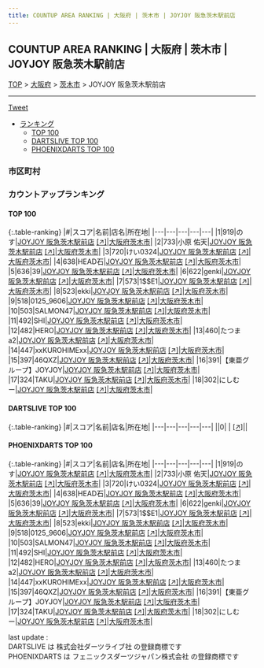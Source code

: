 ```yaml
---
title: COUNTUP AREA RANKING | 大阪府 | 茨木市 | JOYJOY 阪急茨木駅前店
---
```

## COUNTUP AREA RANKING | 大阪府 | 茨木市 | JOYJOY 阪急茨木駅前店

[TOP](/darts/rank/) > [大阪府](/darts/rank/大阪府/) > [茨木市](/darts/rank/大阪府/茨木市/) > JOYJOY 阪急茨木駅前店

___

<a href="https://twitter.com/share?ref_src=twsrc%5Etfw" data-text="COUNTUP AREA RANKING | 大阪府茨木市JOYJOY 阪急茨木駅前店" class="twitter-share-button" data-hashtags="DARTSLIVE,PHOENIXDARTS,darts,ダーツ" data-show-count="false">Tweet</a>

* [ランキング](#カウントアップランキング)
    * [TOP 100](#top-100)
    * [DARTSLIVE TOP 100](#dartslive-top-100)
    * [PHOENIXDARTS TOP 100](#phoenixdarts-top-100)

### 市区町村

<ul>

</ul>

### カウントアップランキング

#### TOP 100



{:.table-ranking}
|#|スコア|名前|店名|所在地|
|---|---|---|---|---|
|1|919|<span class="rank-name-pd">のす</span>|<a href="/darts/rank/shops/7596.html">JOYJOY 阪急茨木駅前店</a> <a href="https://vs.phoenixdarts.com/jp/shop/shopDetailInfo/s_7596?s_seq=7596">[↗]</a>|<a href="/darts/rank/大阪府/茨木市">大阪府茨木市</a>|
|2|733|<span class="rank-name-pd"><span class="pro-icon-pd"></span>小原 佑天</span>|<a href="/darts/rank/shops/7596.html">JOYJOY 阪急茨木駅前店</a> <a href="https://vs.phoenixdarts.com/jp/shop/shopDetailInfo/s_7596?s_seq=7596">[↗]</a>|<a href="/darts/rank/大阪府/茨木市">大阪府茨木市</a>|
|3|720|<span class="rank-name-pd">けい0324</span>|<a href="/darts/rank/shops/7596.html">JOYJOY 阪急茨木駅前店</a> <a href="https://vs.phoenixdarts.com/jp/shop/shopDetailInfo/s_7596?s_seq=7596">[↗]</a>|<a href="/darts/rank/大阪府/茨木市">大阪府茨木市</a>|
|4|638|<span class="rank-name-pd">HEAD石</span>|<a href="/darts/rank/shops/7596.html">JOYJOY 阪急茨木駅前店</a> <a href="https://vs.phoenixdarts.com/jp/shop/shopDetailInfo/s_7596?s_seq=7596">[↗]</a>|<a href="/darts/rank/大阪府/茨木市">大阪府茨木市</a>|
|5|636|<span class="rank-name-pd">39</span>|<a href="/darts/rank/shops/7596.html">JOYJOY 阪急茨木駅前店</a> <a href="https://vs.phoenixdarts.com/jp/shop/shopDetailInfo/s_7596?s_seq=7596">[↗]</a>|<a href="/darts/rank/大阪府/茨木市">大阪府茨木市</a>|
|6|622|<span class="rank-name-pd">genki</span>|<a href="/darts/rank/shops/7596.html">JOYJOY 阪急茨木駅前店</a> <a href="https://vs.phoenixdarts.com/jp/shop/shopDetailInfo/s_7596?s_seq=7596">[↗]</a>|<a href="/darts/rank/大阪府/茨木市">大阪府茨木市</a>|
|7|573|<span class="rank-name-pd">1$$E1</span>|<a href="/darts/rank/shops/7596.html">JOYJOY 阪急茨木駅前店</a> <a href="https://vs.phoenixdarts.com/jp/shop/shopDetailInfo/s_7596?s_seq=7596">[↗]</a>|<a href="/darts/rank/大阪府/茨木市">大阪府茨木市</a>|
|8|523|<span class="rank-name-pd">ekki</span>|<a href="/darts/rank/shops/7596.html">JOYJOY 阪急茨木駅前店</a> <a href="https://vs.phoenixdarts.com/jp/shop/shopDetailInfo/s_7596?s_seq=7596">[↗]</a>|<a href="/darts/rank/大阪府/茨木市">大阪府茨木市</a>|
|9|518|<span class="rank-name-pd">0125_9606</span>|<a href="/darts/rank/shops/7596.html">JOYJOY 阪急茨木駅前店</a> <a href="https://vs.phoenixdarts.com/jp/shop/shopDetailInfo/s_7596?s_seq=7596">[↗]</a>|<a href="/darts/rank/大阪府/茨木市">大阪府茨木市</a>|
|10|503|<span class="rank-name-pd">SALMON47</span>|<a href="/darts/rank/shops/7596.html">JOYJOY 阪急茨木駅前店</a> <a href="https://vs.phoenixdarts.com/jp/shop/shopDetailInfo/s_7596?s_seq=7596">[↗]</a>|<a href="/darts/rank/大阪府/茨木市">大阪府茨木市</a>|
|11|492|<span class="rank-name-pd">SHI</span>|<a href="/darts/rank/shops/7596.html">JOYJOY 阪急茨木駅前店</a> <a href="https://vs.phoenixdarts.com/jp/shop/shopDetailInfo/s_7596?s_seq=7596">[↗]</a>|<a href="/darts/rank/大阪府/茨木市">大阪府茨木市</a>|
|12|482|<span class="rank-name-pd">HERO</span>|<a href="/darts/rank/shops/7596.html">JOYJOY 阪急茨木駅前店</a> <a href="https://vs.phoenixdarts.com/jp/shop/shopDetailInfo/s_7596?s_seq=7596">[↗]</a>|<a href="/darts/rank/大阪府/茨木市">大阪府茨木市</a>|
|13|460|<span class="rank-name-pd">たつまa2</span>|<a href="/darts/rank/shops/7596.html">JOYJOY 阪急茨木駅前店</a> <a href="https://vs.phoenixdarts.com/jp/shop/shopDetailInfo/s_7596?s_seq=7596">[↗]</a>|<a href="/darts/rank/大阪府/茨木市">大阪府茨木市</a>|
|14|447|<span class="rank-name-pd">xxKUROHIMExx</span>|<a href="/darts/rank/shops/7596.html">JOYJOY 阪急茨木駅前店</a> <a href="https://vs.phoenixdarts.com/jp/shop/shopDetailInfo/s_7596?s_seq=7596">[↗]</a>|<a href="/darts/rank/大阪府/茨木市">大阪府茨木市</a>|
|15|397|<span class="rank-name-pd">46QXZ</span>|<a href="/darts/rank/shops/7596.html">JOYJOY 阪急茨木駅前店</a> <a href="https://vs.phoenixdarts.com/jp/shop/shopDetailInfo/s_7596?s_seq=7596">[↗]</a>|<a href="/darts/rank/大阪府/茨木市">大阪府茨木市</a>|
|16|391|<span class="rank-name-pd">【東亜グループ】JOYJOY</span>|<a href="/darts/rank/shops/7596.html">JOYJOY 阪急茨木駅前店</a> <a href="https://vs.phoenixdarts.com/jp/shop/shopDetailInfo/s_7596?s_seq=7596">[↗]</a>|<a href="/darts/rank/大阪府/茨木市">大阪府茨木市</a>|
|17|324|<span class="rank-name-pd">TAKU</span>|<a href="/darts/rank/shops/7596.html">JOYJOY 阪急茨木駅前店</a> <a href="https://vs.phoenixdarts.com/jp/shop/shopDetailInfo/s_7596?s_seq=7596">[↗]</a>|<a href="/darts/rank/大阪府/茨木市">大阪府茨木市</a>|
|18|302|<span class="rank-name-pd">にしむー</span>|<a href="/darts/rank/shops/7596.html">JOYJOY 阪急茨木駅前店</a> <a href="https://vs.phoenixdarts.com/jp/shop/shopDetailInfo/s_7596?s_seq=7596">[↗]</a>|<a href="/darts/rank/大阪府/茨木市">大阪府茨木市</a>|


#### DARTSLIVE TOP 100



{:.table-ranking}
|#|スコア|名前|店名|所在地|
|---|---|---|---|---|
||0|<span class="rank-name-dl"> </span>|<a href="/darts/rank/shops/.html"></a> <a href="">[↗]</a>|<a href="/darts/rank//"></a>|


#### PHOENIXDARTS TOP 100



{:.table-ranking}
|#|スコア|名前|店名|所在地|
|---|---|---|---|---|
|1|919|<span class="rank-name-pd">のす</span>|<a href="/darts/rank/shops/7596.html">JOYJOY 阪急茨木駅前店</a> <a href="https://vs.phoenixdarts.com/jp/shop/shopDetailInfo/s_7596?s_seq=7596">[↗]</a>|<a href="/darts/rank/大阪府/茨木市">大阪府茨木市</a>|
|2|733|<span class="rank-name-pd"><span class="pro-icon-pd"></span>小原 佑天</span>|<a href="/darts/rank/shops/7596.html">JOYJOY 阪急茨木駅前店</a> <a href="https://vs.phoenixdarts.com/jp/shop/shopDetailInfo/s_7596?s_seq=7596">[↗]</a>|<a href="/darts/rank/大阪府/茨木市">大阪府茨木市</a>|
|3|720|<span class="rank-name-pd">けい0324</span>|<a href="/darts/rank/shops/7596.html">JOYJOY 阪急茨木駅前店</a> <a href="https://vs.phoenixdarts.com/jp/shop/shopDetailInfo/s_7596?s_seq=7596">[↗]</a>|<a href="/darts/rank/大阪府/茨木市">大阪府茨木市</a>|
|4|638|<span class="rank-name-pd">HEAD石</span>|<a href="/darts/rank/shops/7596.html">JOYJOY 阪急茨木駅前店</a> <a href="https://vs.phoenixdarts.com/jp/shop/shopDetailInfo/s_7596?s_seq=7596">[↗]</a>|<a href="/darts/rank/大阪府/茨木市">大阪府茨木市</a>|
|5|636|<span class="rank-name-pd">39</span>|<a href="/darts/rank/shops/7596.html">JOYJOY 阪急茨木駅前店</a> <a href="https://vs.phoenixdarts.com/jp/shop/shopDetailInfo/s_7596?s_seq=7596">[↗]</a>|<a href="/darts/rank/大阪府/茨木市">大阪府茨木市</a>|
|6|622|<span class="rank-name-pd">genki</span>|<a href="/darts/rank/shops/7596.html">JOYJOY 阪急茨木駅前店</a> <a href="https://vs.phoenixdarts.com/jp/shop/shopDetailInfo/s_7596?s_seq=7596">[↗]</a>|<a href="/darts/rank/大阪府/茨木市">大阪府茨木市</a>|
|7|573|<span class="rank-name-pd">1$$E1</span>|<a href="/darts/rank/shops/7596.html">JOYJOY 阪急茨木駅前店</a> <a href="https://vs.phoenixdarts.com/jp/shop/shopDetailInfo/s_7596?s_seq=7596">[↗]</a>|<a href="/darts/rank/大阪府/茨木市">大阪府茨木市</a>|
|8|523|<span class="rank-name-pd">ekki</span>|<a href="/darts/rank/shops/7596.html">JOYJOY 阪急茨木駅前店</a> <a href="https://vs.phoenixdarts.com/jp/shop/shopDetailInfo/s_7596?s_seq=7596">[↗]</a>|<a href="/darts/rank/大阪府/茨木市">大阪府茨木市</a>|
|9|518|<span class="rank-name-pd">0125_9606</span>|<a href="/darts/rank/shops/7596.html">JOYJOY 阪急茨木駅前店</a> <a href="https://vs.phoenixdarts.com/jp/shop/shopDetailInfo/s_7596?s_seq=7596">[↗]</a>|<a href="/darts/rank/大阪府/茨木市">大阪府茨木市</a>|
|10|503|<span class="rank-name-pd">SALMON47</span>|<a href="/darts/rank/shops/7596.html">JOYJOY 阪急茨木駅前店</a> <a href="https://vs.phoenixdarts.com/jp/shop/shopDetailInfo/s_7596?s_seq=7596">[↗]</a>|<a href="/darts/rank/大阪府/茨木市">大阪府茨木市</a>|
|11|492|<span class="rank-name-pd">SHI</span>|<a href="/darts/rank/shops/7596.html">JOYJOY 阪急茨木駅前店</a> <a href="https://vs.phoenixdarts.com/jp/shop/shopDetailInfo/s_7596?s_seq=7596">[↗]</a>|<a href="/darts/rank/大阪府/茨木市">大阪府茨木市</a>|
|12|482|<span class="rank-name-pd">HERO</span>|<a href="/darts/rank/shops/7596.html">JOYJOY 阪急茨木駅前店</a> <a href="https://vs.phoenixdarts.com/jp/shop/shopDetailInfo/s_7596?s_seq=7596">[↗]</a>|<a href="/darts/rank/大阪府/茨木市">大阪府茨木市</a>|
|13|460|<span class="rank-name-pd">たつまa2</span>|<a href="/darts/rank/shops/7596.html">JOYJOY 阪急茨木駅前店</a> <a href="https://vs.phoenixdarts.com/jp/shop/shopDetailInfo/s_7596?s_seq=7596">[↗]</a>|<a href="/darts/rank/大阪府/茨木市">大阪府茨木市</a>|
|14|447|<span class="rank-name-pd">xxKUROHIMExx</span>|<a href="/darts/rank/shops/7596.html">JOYJOY 阪急茨木駅前店</a> <a href="https://vs.phoenixdarts.com/jp/shop/shopDetailInfo/s_7596?s_seq=7596">[↗]</a>|<a href="/darts/rank/大阪府/茨木市">大阪府茨木市</a>|
|15|397|<span class="rank-name-pd">46QXZ</span>|<a href="/darts/rank/shops/7596.html">JOYJOY 阪急茨木駅前店</a> <a href="https://vs.phoenixdarts.com/jp/shop/shopDetailInfo/s_7596?s_seq=7596">[↗]</a>|<a href="/darts/rank/大阪府/茨木市">大阪府茨木市</a>|
|16|391|<span class="rank-name-pd">【東亜グループ】JOYJOY</span>|<a href="/darts/rank/shops/7596.html">JOYJOY 阪急茨木駅前店</a> <a href="https://vs.phoenixdarts.com/jp/shop/shopDetailInfo/s_7596?s_seq=7596">[↗]</a>|<a href="/darts/rank/大阪府/茨木市">大阪府茨木市</a>|
|17|324|<span class="rank-name-pd">TAKU</span>|<a href="/darts/rank/shops/7596.html">JOYJOY 阪急茨木駅前店</a> <a href="https://vs.phoenixdarts.com/jp/shop/shopDetailInfo/s_7596?s_seq=7596">[↗]</a>|<a href="/darts/rank/大阪府/茨木市">大阪府茨木市</a>|
|18|302|<span class="rank-name-pd">にしむー</span>|<a href="/darts/rank/shops/7596.html">JOYJOY 阪急茨木駅前店</a> <a href="https://vs.phoenixdarts.com/jp/shop/shopDetailInfo/s_7596?s_seq=7596">[↗]</a>|<a href="/darts/rank/大阪府/茨木市">大阪府茨木市</a>|


<div class="footer border-top border-gray-light mt-5 pt-3 text-right text-gray">
    last update : <span style="font-weight: italic" id="foot_last_modified"></span><br />
    DARTSLIVE は 株式会社ダーツライブ社 の登録商標です<br />
    PHOENIXDARTS は フェニックスダーツジャパン株式会社 の登録商標です<br />
</div>

<script src="https://cdnjs.cloudflare.com/ajax/libs/jquery.tablesorter/2.31.3/js/jquery.tablesorter.min.js" integrity="sha512-qzgd5cYSZcosqpzpn7zF2ZId8f/8CHmFKZ8j7mU4OUXTNRd5g+ZHBPsgKEwoqxCtdQvExE5LprwwPAgoicguNg==" crossorigin="anonymous" referrerpolicy="no-referrer"></script>
<link rel="stylesheet" href="https://cdnjs.cloudflare.com/ajax/libs/jquery.tablesorter/2.31.3/css/theme.default.min.css" integrity="sha512-wghhOJkjQX0Lh3NSWvNKeZ0ZpNn+SPVXX1Qyc9OCaogADktxrBiBdKGDoqVUOyhStvMBmJQ8ZdMHiR3wuEq8+w==" crossorigin="anonymous" referrerpolicy="no-referrer" />
<script>
$(function() {
    $(".table-ranking").tablesorter({sortList:[[0, 0]]});
    $("#foot_last_modified").text(formatDate(new Date(document.lastModified), 'yyyy-MM-dd HH:mm:ss'));
});
</script>

<script async src="https://platform.twitter.com/widgets.js" charset="utf-8"></script>